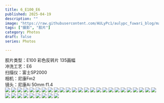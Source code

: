 ```yaml
---
title: 6_E100_E6
published: 2025-04-19
description: ""
image: "https://raw.githubusercontent.com/AULyPc1/aulypc_fuwari_blog/main/picture/mypic/film/6_E100_E6/000007.webp"
tags: ["摄影", "胶片"]
category: Photos
draft: false
series: Photos

---
```

胶片类型：E100 彩色反转片 135画幅  
冲洗工艺：E6  
扫描仪：富士SP2000  
相机：尼康Fm2  
镜头：尼康Ai 50mm f1.4  
![](https://raw.githubusercontent.com/AULyPc1/aulypc_fuwari_blog/main/picture/mypic/film/6_E100_E6/000001.webp)
![](https://raw.githubusercontent.com/AULyPc1/aulypc_fuwari_blog/main/picture/mypic/film/6_E100_E6/000002.webp)
![](https://raw.githubusercontent.com/AULyPc1/aulypc_fuwari_blog/main/picture/mypic/film/6_E100_E6/000003.webp)
![](https://raw.githubusercontent.com/AULyPc1/aulypc_fuwari_blog/main/picture/mypic/film/6_E100_E6/000004.webp)
![](https://raw.githubusercontent.com/AULyPc1/aulypc_fuwari_blog/main/picture/mypic/film/6_E100_E6/000005.webp)
![](https://raw.githubusercontent.com/AULyPc1/aulypc_fuwari_blog/main/picture/mypic/film/6_E100_E6/000006.webp)
![](https://raw.githubusercontent.com/AULyPc1/aulypc_fuwari_blog/main/picture/mypic/film/6_E100_E6/000007.webp)
![](https://raw.githubusercontent.com/AULyPc1/aulypc_fuwari_blog/main/picture/mypic/film/6_E100_E6/000008.webp)
![](https://raw.githubusercontent.com/AULyPc1/aulypc_fuwari_blog/main/picture/mypic/film/6_E100_E6/000009.webp)
![](https://raw.githubusercontent.com/AULyPc1/aulypc_fuwari_blog/main/picture/mypic/film/6_E100_E6/000010.webp)
![](https://raw.githubusercontent.com/AULyPc1/aulypc_fuwari_blog/main/picture/mypic/film/6_E100_E6/000011.webp)
![](https://raw.githubusercontent.com/AULyPc1/aulypc_fuwari_blog/main/picture/mypic/film/6_E100_E6/000012.webp)
![](https://raw.githubusercontent.com/AULyPc1/aulypc_fuwari_blog/main/picture/mypic/film/6_E100_E6/000013.webp)
![](https://raw.githubusercontent.com/AULyPc1/aulypc_fuwari_blog/main/picture/mypic/film/6_E100_E6/000014.webp)
![](https://raw.githubusercontent.com/AULyPc1/aulypc_fuwari_blog/main/picture/mypic/film/6_E100_E6/000015.webp)
![](https://raw.githubusercontent.com/AULyPc1/aulypc_fuwari_blog/main/picture/mypic/film/6_E100_E6/000016.webp)
![](https://raw.githubusercontent.com/AULyPc1/aulypc_fuwari_blog/main/picture/mypic/film/6_E100_E6/000017.webp)
![](https://raw.githubusercontent.com/AULyPc1/aulypc_fuwari_blog/main/picture/mypic/film/6_E100_E6/000019.webp)
![](https://raw.githubusercontent.com/AULyPc1/aulypc_fuwari_blog/main/picture/mypic/film/6_E100_E6/000021.webp)
![](https://raw.githubusercontent.com/AULyPc1/aulypc_fuwari_blog/main/picture/mypic/film/6_E100_E6/000023.webp)
![](https://raw.githubusercontent.com/AULyPc1/aulypc_fuwari_blog/main/picture/mypic/film/6_E100_E6/000025.webp)
![](https://raw.githubusercontent.com/AULyPc1/aulypc_fuwari_blog/main/picture/mypic/film/6_E100_E6/000027.webp)
![](https://raw.githubusercontent.com/AULyPc1/aulypc_fuwari_blog/main/picture/mypic/film/6_E100_E6/000028.webp)
![](https://raw.githubusercontent.com/AULyPc1/aulypc_fuwari_blog/main/picture/mypic/film/6_E100_E6/000029.webp)
![](https://raw.githubusercontent.com/AULyPc1/aulypc_fuwari_blog/main/picture/mypic/film/6_E100_E6/000030.webp)
![](https://raw.githubusercontent.com/AULyPc1/aulypc_fuwari_blog/main/picture/mypic/film/6_E100_E6/000031.webp)
![](https://raw.githubusercontent.com/AULyPc1/aulypc_fuwari_blog/main/picture/mypic/film/6_E100_E6/000032.webp)
![](https://raw.githubusercontent.com/AULyPc1/aulypc_fuwari_blog/main/picture/mypic/film/6_E100_E6/000033.webp)
![](https://raw.githubusercontent.com/AULyPc1/aulypc_fuwari_blog/main/picture/mypic/film/6_E100_E6/000034.webp)
![](https://raw.githubusercontent.com/AULyPc1/aulypc_fuwari_blog/main/picture/mypic/film/6_E100_E6/000035.webp)
![](https://raw.githubusercontent.com/AULyPc1/aulypc_fuwari_blog/main/picture/mypic/film/6_E100_E6/000036.webp)
![](https://raw.githubusercontent.com/AULyPc1/aulypc_fuwari_blog/main/picture/mypic/film/6_E100_E6/000037.webp)
![](https://raw.githubusercontent.com/AULyPc1/aulypc_fuwari_blog/main/picture/mypic/film/6_E100_E6/000038.webp)
![](https://raw.githubusercontent.com/AULyPc1/aulypc_fuwari_blog/main/picture/mypic/film/6_E100_E6/000039.webp)